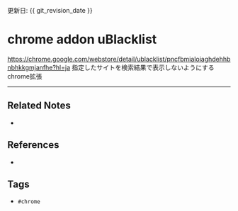 更新日: {{ git_revision_date }}

# chrome addon uBlacklist
https://chrome.google.com/webstore/detail/ublacklist/pncfbmialoiaghdehhbnbhkkgmjanfhe?hl=ja
指定したサイトを検索結果で表示しないようにするchrome拡張

---
## Related Notes
- 

## References
- 

## Tags
- `#chrome` 